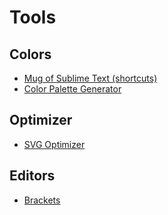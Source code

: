 # Tools

## Colors
- [Mug of Sublime Text (shortcuts)](http://katiek2.github.io/most/)
- [Color Palette Generator](http://coolors.co/)

## Optimizer
- [SVG Optimizer](https://jakearchibald.github.io/svgomg/)

## Editors
- [Brackets](http://brackets.io/)
